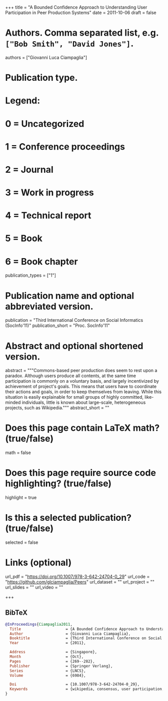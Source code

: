 +++
title = "A Bounded Confidence Approach to Understanding User Participation in Peer Production Systems"
date = 2011-10-06
draft = false

# Authors. Comma separated list, e.g. `["Bob Smith", "David Jones"]`.
authors = ["Giovanni Luca Ciampaglia"]

# Publication type.
# Legend:
# 0 = Uncategorized
# 1 = Conference proceedings
# 2 = Journal
# 3 = Work in progress
# 4 = Technical report
# 5 = Book
# 6 = Book chapter
publication_types = ["1"]

# Publication name and optional abbreviated version.
publication = "Third International Conference on Social Informatics (SocInfo'11)"
publication_short = "Proc. SocInfo'11"

# Abstract and optional shortened version.
abstract = """Commons-based peer production does seem to rest upon a paradox.
Although users produce all contents, at the same time participation is commonly
on a voluntary basis, and largely incentivized by achievement of project's
goals. This means that users have to coordinate their actions and goals, in
order to keep themselves from leaving. While this situation is easily
explainable for small groups of highly committed, like-minded individuals,
little is known about large-scale, heterogeneous projects, such as Wikipedia."""
abstract_short = ""

# Does this page contain LaTeX math? (true/false)
math = false

# Does this page require source code highlighting? (true/false)
highlight = true

# Is this a selected publication? (true/false)
selected = false

# Links (optional)
url_pdf = "https://doi.org/10.1007/978-3-642-24704-0_29"
url_code = "https://github.com/glciampaglia/Peers"
url_dataset = ""
url_project = ""
url_slides = ""
url_video = ""

+++

## BibTeX
```bibtex
@InProceedings{Ciampaglia2011,
  Title                    = {A Bounded Confidence Approach to Understand User Participation in Peer Production Systems},
  Author                   = {Giovanni Luca Ciampaglia},
  Booktitle                = {Third International Conference on Social Informatics (SocInfo'11)},
  Year                     = {2011},

  Address                  = {Singapore},
  Month                    = {Oct},
  Pages                    = {269--282},
  Publisher                = {Springer Verlang},
  Series                   = {LNCS},
  Volume                   = {6984},

  Doi                      = {10.1007/978-3-642-24704-0_29},
  Keywords                 = {wikipedia, consensus, user participation, sensitivity analysis},
}
```
